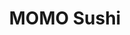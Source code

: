---
layout: place
title: "MOMO Sushi"
permalink: /minnesota/minneapolis/momo-sushi.html
stateAbbr: MN
stateName: Minnesota
cityName: Minneapolis
seo:
  name: "MOMO Sushi"
  type: Restaurant
  links: https://www.momosushimn.com/
description: "MOMO Sushi serves delicious sushi in Minneapolis, Minnesota. Try fresh Japanese dishes for a great dining experience. "
place_id: ChIJMwMprTgts1IRfqqgfasVNqI
photos:
  - name: >-
      places/ChIJMwMprTgts1IRfqqgfasVNqI/photos/AeeoHcLZzXoeyqb0Of0uvKLsTnHQ-7fRsYP_V4IeUyco5C6R6iiw4l7UZx8nHn-1Kxw4l9MePR-n_hV5GboYZ1NLyb2ewIgrTQpUAm9Hb6sfFm28LS_aLSIULNwAv1GzFMMvDX2lguBGXp6VBcHMKBl_TEvt9rQC5IDbbkJrcXeZiHNKr2XMiyZ1OfZqOX5XDKv9frU-wJ84K0YBZKdGA72qxCaJVhMqte2pJAo518iAOaVATcS8aXd2A4dxmqdv_si778wmstpJSZN3VadiYgA35Scui1qKi20nOVgubxeI4UOp3kQx_xxQgK6qDUY8Du6ZmaJE8N3xsfGejyhYrfWl0LqyO1VEB9n5_th5jq4Wc6bBBYdUAmg24QyCiF-H0HBodVaCcZzYr6A2qJluj2hzi34DA7AtygU3nHPIrVehnyQ
    widthPx: 4800
    heightPx: 2698
    authorAttributions:
      - displayName: Arun Singh
        uri: https://maps.google.com/maps/contrib/115113614397908853484
        photoUri: >-
          https://lh3.googleusercontent.com/a-/ALV-UjWmikZPBYjpekHYTtLi8yoV7lmA_5f1C456pqTHIGSBk0nzCBOs=s100-p-k-no-mo
    flagContentUri: >-
      https://www.google.com/local/imagery/report/?cb_client=maps_api_places.places_api&image_key=!1e10!2sCIHM0ogKEICAgIDk7rCgZQ&hl=en-US
    googleMapsUri: >-
      https://www.google.com/maps/place//data=!3m4!1e2!3m2!1sCIHM0ogKEICAgIDk7rCgZQ!2e10!4m2!3m1!1s0x52b32d38ad290333:0xa23615ab7da0aa7e
  - name: >-
      places/ChIJMwMprTgts1IRfqqgfasVNqI/photos/AeeoHcL8cwTUXF-IxEANp5ARd8EDkwPewaqzMkv6Hp_lmbsvLsOjlUkQJmK6yu3O30LVTW2gAXrGV8-A1TggMrqxbAfsgiSyXUnKICAX2P9oQbNRJlC5U3oebJG_4EctXOL7b6vKU32Fxn_lgA7TFm_OPrGx-hukm7U-X7tGewAQY6PS78qeJWxIEnsfWXE49EAdWRQ2ohrH-1gjVva3AycnEZKByioT4VMyzmvCS8GwOBktmAN22yJ0-ZZU2XDLte8H-EGNlYH0ISizFiiHjkmR1imWedsZbHMUYWVieQW0379xtA
    widthPx: 4032
    heightPx: 3024
    authorAttributions:
      - displayName: MOMO Sushi
        uri: https://maps.google.com/maps/contrib/109714855931129580112
        photoUri: >-
          https://lh3.googleusercontent.com/a-/ALV-UjUDtX5V7vCCu4Qfr24BM0sgN-bh-wzxYipEvZx6CvSpYVnUr9I=s100-p-k-no-mo
    flagContentUri: >-
      https://www.google.com/local/imagery/report/?cb_client=maps_api_places.places_api&image_key=!1e10!2sAF1QipMSojpDx3jz0X6Vzl79G25fhTVy_TE1h497bV9h&hl=en-US
    googleMapsUri: >-
      https://www.google.com/maps/place//data=!3m4!1e2!3m2!1sAF1QipMSojpDx3jz0X6Vzl79G25fhTVy_TE1h497bV9h!2e10!4m2!3m1!1s0x52b32d38ad290333:0xa23615ab7da0aa7e
  - name: >-
      places/ChIJMwMprTgts1IRfqqgfasVNqI/photos/AeeoHcJQbpW1W5jsF5V5aX3Gn8FVv8AEFT8ky1UdKsDrJKGbJDKz_7bAmVXxiAcr2FvQmWxUa49fLPEiIRlT6I6Pxyui7oB0nn4U2DbZ4KLa5iFDnzsgh_32ZW5Eb-Mz4t2-WzWk3amo6ujMu93WwuQm7X8eIDfDmUnd_ZYIBQqkX3OEGhzmN_7beDfm7DLO5AO21roGAy8_b2pi2YEKY4R-gRbtHLXyi2VDIFcLT_ckoJwreSF6BzGwBCyNpSvjWBNba7Ehi4cRshxZsLJzvQ0N-Kkeurp6AZxnnMKUU-_K78l5VfhgM54YA6XkD-f0fkU_NUYAZnnXFSg0zn9a12dXUIbboGmXGQd0WgfO8_O0F93aJGpLSgZEGmEgKViBbRJi5PDuxGiXAX4wTOFjyeZiU_5Xczeork12EAB0VuG5lMXmlp6O
    widthPx: 4032
    heightPx: 3024
    authorAttributions:
      - displayName: Anastasia Phenix
        uri: https://maps.google.com/maps/contrib/108303629043886999462
        photoUri: >-
          https://lh3.googleusercontent.com/a/ACg8ocL5SoMW29h-foHrQtpYfCBWcOQCxBWMvoUPP9Jel-0x97qT7FPL=s100-p-k-no-mo
    flagContentUri: >-
      https://www.google.com/local/imagery/report/?cb_client=maps_api_places.places_api&image_key=!1e10!2sCIHM0ogKEICAgICd6Inb5wE&hl=en-US
    googleMapsUri: >-
      https://www.google.com/maps/place//data=!3m4!1e2!3m2!1sCIHM0ogKEICAgICd6Inb5wE!2e10!4m2!3m1!1s0x52b32d38ad290333:0xa23615ab7da0aa7e
  - name: >-
      places/ChIJMwMprTgts1IRfqqgfasVNqI/photos/AeeoHcKFfGO1G_rsUyS5PqnIARJjDUe-98pRwLxm2pGn3IteW1oJO6kLZsd_YGbAVRRBn0_hk5nVQhfB053ljUtro9EZZd8Mpu-8YOGEOghFI0iO4bdbDWlUtK25gxncRRjTXpCb7WnNgWBxDU9lrPV5XpKJ5pPYGlfClO3s8DKe1jjG5kP3t99UVyghewtKjRZB8P1yDRKXH-XkGh31jsvRVBcXbt4KOIQtqt6WeuNAykb9USJUkMVkaipj-Y-xJvbMSFYJwVe8F_tr3WhGJDPTaf_Em6jHLzoGjNqytkfOyCnB0VV7X6MkfdUzVitGcA6zDB9nx5aYrzqoJl-2nRla1gV1vlv6FY5VisJ6Xj7ePOi1e_C6gfTYIlcI7qGO6Qtdll1Ackn9Xtq--IMkMPeSqcGDHc43o9drxafqKoF5yAEdXw
    widthPx: 4000
    heightPx: 2252
    authorAttributions:
      - displayName: Darien Berghoff
        uri: https://maps.google.com/maps/contrib/117635253256232425973
        photoUri: >-
          https://lh3.googleusercontent.com/a-/ALV-UjUt2RJiU25BdCRaLcAItplMS5conSvry2g2LeAkIZRtEwifch6j=s100-p-k-no-mo
    flagContentUri: >-
      https://www.google.com/local/imagery/report/?cb_client=maps_api_places.places_api&image_key=!1e10!2sCIHM0ogKEICAgICr6pquRQ&hl=en-US
    googleMapsUri: >-
      https://www.google.com/maps/place//data=!3m4!1e2!3m2!1sCIHM0ogKEICAgICr6pquRQ!2e10!4m2!3m1!1s0x52b32d38ad290333:0xa23615ab7da0aa7e
  - name: >-
      places/ChIJMwMprTgts1IRfqqgfasVNqI/photos/AeeoHcJvWbixBmpgzUmd9vB3zf1D9o6EGKnlJeWmZox5i9oEbPUwnVWIBNavGJ0ACBFFQD8CQoZJ9vuNnIkRYP91M_H93dUucOZ_DkDJC3odQ2DStDJqjPOAOsy6aRZnsWaJ59EiL_hP6PhomgYbLkz1BbZHq7F6gQoSzJyiOJ2XdcGzhCQU7xT1CvfGzrU-PjUSXF73qDyVqq4hi8FceWmHw4JYi7-6ahNMdEGLgeb5a83oTP-rWv-kBjA1AJ4iaXQsRPX0vhZ98hkzmckmn9y5ZLuGNNv3Oi36_1cDBz2FX3h1MJBjYLpfnjLM7po5cbJibGwn7I9LhYhjhBng9UWI84BtDGuYL3EWmWjhOWNamMuOxlWLfPDyCkgaf_6a6zYqZG4wyFqMWriZOtooYASjs-nRtExq_91WI6mAOWi2MLI
    widthPx: 4032
    heightPx: 3024
    authorAttributions:
      - displayName: Kellen Stokes
        uri: https://maps.google.com/maps/contrib/107604762969697987821
        photoUri: >-
          https://lh3.googleusercontent.com/a/ACg8ocJ_Xx3Z2F5OFZP9HDH92058qw8taZwne2vpqQcVRqTOpFMGQA=s100-p-k-no-mo
    flagContentUri: >-
      https://www.google.com/local/imagery/report/?cb_client=maps_api_places.places_api&image_key=!1e10!2sCIHM0ogKEICAgICXjOb8SQ&hl=en-US
    googleMapsUri: >-
      https://www.google.com/maps/place//data=!3m4!1e2!3m2!1sCIHM0ogKEICAgICXjOb8SQ!2e10!4m2!3m1!1s0x52b32d38ad290333:0xa23615ab7da0aa7e
  - name: >-
      places/ChIJMwMprTgts1IRfqqgfasVNqI/photos/AeeoHcK4dEB5jQGqtUaSm20Ln_iWQi3U2ppeXhCTM5RwkRcZD1AlnfZvVSbCkoAplSnzf0ydaxgJ57U0gZUudMGe2Or1t7yQcBvj6Z_QdajZ6_xMDjKJPQAMITU69sP5gDBswLmOOuWx3khFJERcYhtYG-DHakzrsXaCqelstLHIpjOE3cG9znzXi4hn0HY8G2Hk4mear0JYbz9z4C6b-WOS1wVHvOzbQtKt9606XMwBTkzC4a1R5dMiK-XsC6iuuD78MhhmS-_xN0H4zedcATf6T2P0Cs8YkDG4HKr52tXQwloQjjYMe2x_4xUS-YiCzpzFKQK84_iuOUTlzmPoOwOpzwUud7gmbj30W9q7gix_gUjLhF4lAu_JD0P2WzhlBTcKl--2bdx3K_goaKFDMWApWGZEC2QWcgRbSZvk_TglPGYoDw
    widthPx: 2694
    heightPx: 2182
    authorAttributions:
      - displayName: Patty F.
        uri: https://maps.google.com/maps/contrib/105512752243534180909
        photoUri: >-
          https://lh3.googleusercontent.com/a-/ALV-UjWI-joPS-H0-nCuk0uRM_PE3ppXu3Q3dtL6_47M0kI4OOnzhImvZw=s100-p-k-no-mo
    flagContentUri: >-
      https://www.google.com/local/imagery/report/?cb_client=maps_api_places.places_api&image_key=!1e10!2sCIHM0ogKEICAgMCw2NWmHw&hl=en-US
    googleMapsUri: >-
      https://www.google.com/maps/place//data=!3m4!1e2!3m2!1sCIHM0ogKEICAgMCw2NWmHw!2e10!4m2!3m1!1s0x52b32d38ad290333:0xa23615ab7da0aa7e
  - name: >-
      places/ChIJMwMprTgts1IRfqqgfasVNqI/photos/AeeoHcLeL3hAtRM645ve6-uFQD2VS1Kk4FmW0UEzOVd2RVgidS0sNlxwzwA2jaauBq7lUPbr3eo2bABGYZysbu-MDEglsEWO-TOX-4gLJlBOkedLyR83tZhfPdOApUxaCHvvVOdZOp21xbXmgMAOdswe-pl4W8iwHyuFQDanOHsajZjWJVI2QshDdkDS0oyiEPMa1Wj9GyhGS_wiPQQIkL287eiERkOa_rvxjKq9KWOSd0VpOacAqx823oPsveNlAOdhWr9DexUXcWYogW252Vz5ElpPhYSSvyht0d9ig3QMa8W6pnkwgwzdZa-GE4OADU6kzvXBQ06NmjVmU2KJ_45m5njXpZ_bXMS_pakUIC5HY75BolVwiuTy_qptMFmjRAG-Hl5mymf6xwJ04wyddSBwf9aKlbyc60GTo42OyyjNh6PHRR2r
    widthPx: 3600
    heightPx: 4800
    authorAttributions:
      - displayName: M Yu
        uri: https://maps.google.com/maps/contrib/107391541691894713850
        photoUri: >-
          https://lh3.googleusercontent.com/a/ACg8ocJOIoluTY3Sz-mnRSD1hExz-B0tzFb_u2StpyecLVuxulGfKsM=s100-p-k-no-mo
    flagContentUri: >-
      https://www.google.com/local/imagery/report/?cb_client=maps_api_places.places_api&image_key=!1e10!2sCIHM0ogKEICAgIC7_MLG0wE&hl=en-US
    googleMapsUri: >-
      https://www.google.com/maps/place//data=!3m4!1e2!3m2!1sCIHM0ogKEICAgIC7_MLG0wE!2e10!4m2!3m1!1s0x52b32d38ad290333:0xa23615ab7da0aa7e
  - name: >-
      places/ChIJMwMprTgts1IRfqqgfasVNqI/photos/AeeoHcJO0wYc4uZaSHFKdj6OQo8WDbieSNj5D8TbuVyIG_-3nyvDvL6QQyE0bckOruO_NiPJHCTXrLLBw8nX4Isz6hUsy4Az0zDYbI289_ozexhFNYcwTO6OTaSbwwRJEgn63Wd82dfMrQ8RD0xX0Ga9lwVHBouZAv61Jmo0-2uiTxrhXaDM5KC2BKWeHLStC0EcCFoNMJ_i8MuTZq8sYqmccytxOAztMW-Y3CxOKqkzLy3_hO_tupEgFuwf97roAmQHBg0hn5oj9lpZhhAzuxzBDWIMw13iBaJ89o3HCBPrPUDdK8r20sgLeK5VUmCNjKY-1Jn4GEKapbihIv9HKy4qluaP7uP9sFZSy6KGmUru20JgFPPBPHLTxB4HVO9QrOYNXltsuW4lVQvRfmSLQOMNTgWMH7mVrdfDsbU6-ksrk-yuWELFJr7lzkml-786gYzY
    widthPx: 4000
    heightPx: 3000
    authorAttributions:
      - displayName: Chris Gapinski
        uri: https://maps.google.com/maps/contrib/115333069711148875501
        photoUri: >-
          https://lh3.googleusercontent.com/a-/ALV-UjXj8QOfowKmhbdSqlhIFQyEwHmPNUE6voitnSDWNpO27TsLLIp0Cw=s100-p-k-no-mo
    flagContentUri: >-
      https://www.google.com/local/imagery/report/?cb_client=maps_api_places.places_api&image_key=!1e10!2sCIABIhAGbzzgWS23EmfMRmMABTIQ&hl=en-US
    googleMapsUri: >-
      https://www.google.com/maps/place//data=!3m4!1e2!3m2!1sCIABIhAGbzzgWS23EmfMRmMABTIQ!2e10!4m2!3m1!1s0x52b32d38ad290333:0xa23615ab7da0aa7e
  - name: >-
      places/ChIJMwMprTgts1IRfqqgfasVNqI/photos/AeeoHcLFznOgY8LRKEvYz4thlZR1U6Lyo2iHsMHyNCx4xNXRoTVreaADcaDY6K2Bb42EzUPJvLSDAyR7ZAcjrDaoxyN3f7AufHjIruT80i2RoAWUN1Ef1f0KNferCQGkyhOL5yTlxU2ix1M_csNrlUMxvy3eivXpfSEDLlk3e0w4UKlM1-Rh3dif8ulsYUZzD0MQ1Vmvw5zY_jRADeQ_oJcOlxfbIVKbQIE7yWOWVpEsVxqjsq4lSGdAVvQDYDHdZ2Uq2waeA3JZzh9mhjsaj5KL7YslbZ2xVDK37f4bJFe93Qxte_RTyYXWPA_B8x986CwNKrXlXNcArA7eZ-jOPLyjrZzv2Q26HISyYfPu6jvRdSO3pASZKxiPiGz9jWv7ofLlp71YdJoB64pNXoYnLcR75E6pXfa-HADKnk2hB5mlmpewRQ
    widthPx: 3024
    heightPx: 4032
    authorAttributions:
      - displayName: Pajaie Thao
        uri: https://maps.google.com/maps/contrib/102479318443161032032
        photoUri: >-
          https://lh3.googleusercontent.com/a-/ALV-UjX-bGpDS7CVmUv9kxBAnpdmm900l5lPqBPrAD8AHfNVmaaBteL6=s100-p-k-no-mo
    flagContentUri: >-
      https://www.google.com/local/imagery/report/?cb_client=maps_api_places.places_api&image_key=!1e10!2sCIHM0ogKEICAgICnqsGwIg&hl=en-US
    googleMapsUri: >-
      https://www.google.com/maps/place//data=!3m4!1e2!3m2!1sCIHM0ogKEICAgICnqsGwIg!2e10!4m2!3m1!1s0x52b32d38ad290333:0xa23615ab7da0aa7e
  - name: >-
      places/ChIJMwMprTgts1IRfqqgfasVNqI/photos/AeeoHcKlcwpk6fcnMGEe-7ceW1ibaI5Wj_q92L3JOr_crN6F-WpBuGCSEl4Ed7L5OarMHZ88rhHoUO3Kvg_M7iu5NQWRf1u_Sk4ESejPnhf8ZCBRVYmch2PVTytmOmaxMXgmjvUYMZXjNbUIuW0xP1DN1VvPcrCQYB46UyTcFgvm6ut9wRTtVQ0M1a8P1NaYAkHnJsckbcm0piTAc29e9mNi8RbewGQ3vkrmm9NtCcE1X66PMq29NBV7uN30-jrHQKddYz1WffLTSK1C2rJhtFFk2QK6-3XrEU3tGwVABfmM4QFiI-xHMilNYdUUHbduCdVj4HaUZ_jKd8aVHJeqhNWC9yjQZYGIWhaK9suFhIejUbPHpiGdXKpWmt2i3pm4c09vXaJ8JDjt7dqlslnUT4s87IgH0OIwph8iKE-NZEHNs0o
    widthPx: 4032
    heightPx: 3024
    authorAttributions:
      - displayName: Lin-Chiao Huang
        uri: https://maps.google.com/maps/contrib/112356571868657835195
        photoUri: >-
          https://lh3.googleusercontent.com/a-/ALV-UjX0j3PVxv_UWHgI0HluYgYv4csYivRzQ448ga4qr57OHUTjTKrw=s100-p-k-no-mo
    flagContentUri: >-
      https://www.google.com/local/imagery/report/?cb_client=maps_api_places.places_api&image_key=!1e10!2sCIHM0ogKEICAgIC1iuG3bg&hl=en-US
    googleMapsUri: >-
      https://www.google.com/maps/place//data=!3m4!1e2!3m2!1sCIHM0ogKEICAgIC1iuG3bg!2e10!4m2!3m1!1s0x52b32d38ad290333:0xa23615ab7da0aa7e
address: 1839 Central Ave NE, Minneapolis, MN 55418, USA
street: 1839 Central Ave NE
city: Minneapolis
state: MN
zip: '55418'
country: USA
neighborhood: Windom Park
latitude: '45.007347'
longitude: '-93.246921'
accessibility_options:
  wheelchairAccessibleParking: true
  wheelchairAccessibleEntrance: true
  wheelchairAccessibleRestroom: true
  wheelchairAccessibleSeating: true
business_status: OPERATIONAL
name: MOMO Sushi
google_maps_links:
  directionsUri: >-
    https://www.google.com/maps/dir//''/data=!4m7!4m6!1m1!4e2!1m2!1m1!1s0x52b32d38ad290333:0xa23615ab7da0aa7e!3e0
  placeUri: https://maps.google.com/?cid=11688553709177973374
  writeAReviewUri: >-
    https://www.google.com/maps/place//data=!4m3!3m2!1s0x52b32d38ad290333:0xa23615ab7da0aa7e!12e1
  reviewsUri: >-
    https://www.google.com/maps/place//data=!4m4!3m3!1s0x52b32d38ad290333:0xa23615ab7da0aa7e!9m1!1b1
  photosUri: >-
    https://www.google.com/maps/place//data=!4m3!3m2!1s0x52b32d38ad290333:0xa23615ab7da0aa7e!10e5
primary_type: Sushi Restaurant
opening_hours:
  regular:
    - 'Monday: Closed'
    - 'Tuesday: 11:00 AM – 2:45 PM, 4:30 – 9:45 PM'
    - 'Wednesday: 11:00 AM – 2:45 PM, 4:30 – 9:45 PM'
    - 'Thursday: 11:00 AM – 2:45 PM, 4:30 – 9:45 PM'
    - 'Friday: 11:00 AM – 2:45 PM, 4:30 – 9:45 PM'
    - 'Saturday: 11:00 AM – 9:45 PM'
    - 'Sunday: 11:00 AM – 8:45 PM'
  current:
    - 'Monday: Closed'
    - 'Tuesday: 11:00 AM – 2:45 PM, 4:30 – 9:45 PM'
    - 'Wednesday: 11:00 AM – 2:45 PM, 4:30 – 9:45 PM'
    - 'Thursday: 11:00 AM – 2:45 PM, 4:30 – 9:45 PM'
    - 'Friday: 11:00 AM – 2:45 PM, 4:30 – 9:45 PM'
    - 'Saturday: 11:00 AM – 9:45 PM'
    - 'Sunday: 11:00 AM – 8:45 PM'
secondary_opening_hours:
  regular:
    weekdayDescriptions: null
    type: null
  current:
    weekdayDescriptions: null
    type: null
phone: (612) 789-9190
price_level: PRICE_LEVEL_MODERATE
price_range: $20 &ndash; $30
rating: '4.7'
rating_count: 0
website: https://www.momosushimn.com/
reviews: null
parking_options: null
payment_options: null
allow_dogs: null
curbside_pickup: null
delivery: null
dine_in: null
good_for_children: null
good_for_groups: null
good_for_sports: null
live_music: null
menu_for_children: null
outdoor_seating: null
reservable: null
restroom: null
serves_beer: null
serves_breakfast: null
serves_brunch: null
serves_cocktails: null
serves_coffee: null
serves_dinner: null
serves_dessert: null
serves_lunch: null
serves_vegetarian_food: null
serves_wine: null
takeout: null
update_category: essentials
summary: null

---